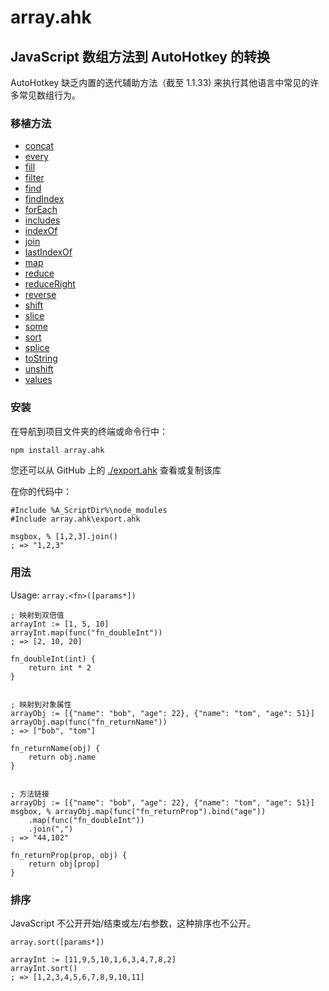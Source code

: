 # array.ahk
## JavaScript 数组方法到 AutoHotkey 的转换


AutoHotkey 缺乏内置的迭代辅助方法（截至 1.1.33) 来执行其他语言中常见的许多常见数组行为。

### 移植方法
* [concat](/zh/docs?id=concat)
* [every](/zh/docs?id=every)
* [fill](/zh/docs?id=fill)
* [filter](/zh/docs?id=filter)
* [find](/zh/docs?id=find)
* [findIndex](/zh/docs?id=findIndex)
* [forEach](/zh/docs?id=forEach)
* [includes](/zh/docs?id=includes)
* [indexOf](/zh/docs?id=indexOf)
* [join](/zh/docs?id=join)
* [lastIndexOf](/zh/docs?id=lastIndexOf)
* [map](/zh/docs?id=map)
* [reduce](/zh/docs?id=reduce)
* [reduceRight](/zh/docs?id=reduceRight)
* [reverse](/zh/docs?id=reverse)
* [shift](/zh/docs?id=shift)
* [slice](/zh/docs?id=slice)
* [some](/zh/docs?id=some)
* [sort](/zh/docs?id=sort)
* [splice](/zh/docs?id=splice)
* [toString](/zh/docs?id=toString)
* [unshift](/zh/docs?id=unshift)
* [values](/zh/docs?id=values)

### 安装

在导航到项目文件夹的终端或命令行中：

```bash
npm install array.ahk
```
您还可以从 GitHub 上的 [./export.ahk](https://raw.githubusercontent.com/chunjee/array.ahk/master/export.ahk) 查看或复制该库


在你的代码中：

```autohotkey
#Include %A_ScriptDir%\node_modules
#Include array.ahk\export.ahk

msgbox, % [1,2,3].join()
; => "1,2,3"
```

### 用法

Usage: `array.<fn>([params*])`
```autohotkey
; 映射到双倍值
arrayInt := [1, 5, 10]
arrayInt.map(func("fn_doubleInt"))
; => [2, 10, 20]

fn_doubleInt(int) {
	return int * 2
}


; 映射到对象属性
arrayObj := [{"name": "bob", "age": 22}, {"name": "tom", "age": 51}]
arrayObj.map(func("fn_returnName"))
; => ["bob", "tom"]

fn_returnName(obj) {
	return obj.name
}


; 方法链接
arrayObj := [{"name": "bob", "age": 22}, {"name": "tom", "age": 51}]
msgbox, % arrayObj.map(func("fn_returnProp").bind("age"))
	.map(func("fn_doubleInt"))
	.join(",")
; => "44,102"

fn_returnProp(prop, obj) {
	return obj[prop]
}
```

### 排序

JavaScript 不公开开始/结束或左/右参数，这种排序也不公开。

`array.sort([params*])`
```autohotkey
arrayInt := [11,9,5,10,1,6,3,4,7,8,2]
arrayInt.sort()
; => [1,2,3,4,5,6,7,8,9,10,11]
```
